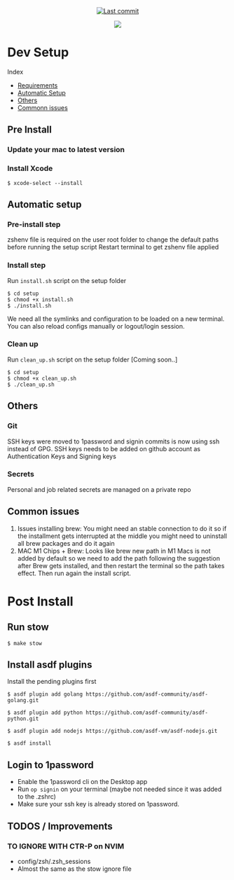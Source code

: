 <div align="center">

<a href="">
  <img alt="Last commit" src="https://img.shields.io/github/last-commit/wchavarria03/dotfiles?logo=git&style=for-the-badge"/>
</a>

[![](https://img.shields.io/badge/Neovim-0.10.1+-blueviolet.svg?style=for-the-badge&logo=Neovim)](https://github.com/neovim/neovim)

</div>

# Dev Setup

Index
- [Requirements](https://github.com/wchavarria03/dotfiles#Requirements)
- [Automatic Setup](https://github.com/wchavarria03/dotfiles#Automatic-setup)
- [Others](https://github.com/wchavarria03/dotfiles#Others)
- [Commonn issues](https://github.com/wchavarria03/dotfiles#Common-issues)

## Pre Install

### Update your mac to latest version

### Install Xcode
```
$ xcode-select --install
```

## Automatic setup

### Pre-install step
zshenv file is required on the user root folder to change the default paths before running the setup script
Restart terminal to get zshenv file applied

### Install step
Run `install.sh` script on the setup folder
```
$ cd setup
$ chmod +x install.sh
$ ./install.sh
````
We need all the symlinks and configuration to be loaded on a new terminal.
You can also reload configs manually or logout/login session.

### Clean up
Run `clean_up.sh` script on the setup folder [Coming soon..]
```
$ cd setup
$ chmod +x clean_up.sh
$ ./clean_up.sh
````

## Others 
### Git
SSH keys were moved to 1password and signin commits is now using ssh instead of GPG.
SSH keys needs to be added on github account as Authentication Keys and Signing keys

### Secrets
Personal and job related secrets are managed on a private repo

## Common issues
1. Issues installing brew: You might need an stable connection to do it so if the installment gets interrupted at the middle you might need to uninstall all brew packages and do it again
2. MAC M1 Chips + Brew: Looks like brew new path in M1 Macs is not added by default so we need to add the path following the suggestion after Brew gets installed, and then restart the terminal so the path takes effect. Then run again the install script.

# Post Install
## Run stow
```
$ make stow
```

## Install asdf plugins
Install the pending plugins first
```
$ asdf plugin add golang https://github.com/asdf-community/asdf-golang.git

$ asdf plugin add python https://github.com/asdf-community/asdf-python.git

$ asdf plugin add nodejs https://github.com/asdf-vm/asdf-nodejs.git

$ asdf install

```
## Login to 1password
- Enable the 1password cli on the Desktop app
- Run `op signin` on your terminal (maybe not needed since it was added to the .zshrc)
- Make sure your ssh key is already stored on 1password.

## TODOS / Improvements

### TO IGNORE WITH CTR-P on NVIM
- config/zsh/.zsh_sessions
- Almost the same as the stow ignore file
